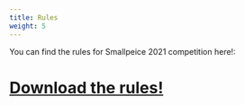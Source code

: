 ```yaml
---
title: Rules
weight: 5
---
```


You can find the rules for Smallpeice 2021 competition here!:

# [Download the rules!](/rules.pdf)

